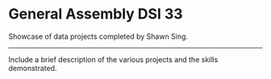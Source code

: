 # General Assembly DSI 33
Showcase of data projects completed by Shawn Sing.

---

Include a brief description of the various projects and the skills demonstrated.